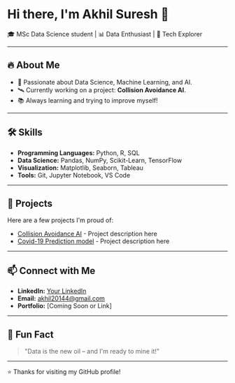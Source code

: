 # Hi there, I'm Akhil Suresh 👋

🎓 MSc Data Science student | 📊 Data Enthusiast | 🚀 Tech Explorer

---

## 🔥 About Me
- 🎯 Passionate about Data Science, Machine Learning, and AI.
- 🛰️ Currently working on a project: **Collision Avoidance AI**.
- 📚 Always learning and trying to improve myself!

---

## 🛠️ Skills
- **Programming Languages:** Python, R, SQL
- **Data Science:** Pandas, NumPy, Scikit-Learn, TensorFlow
- **Visualization:** Matplotlib, Seaborn, Tableau
- **Tools:** Git, Jupyter Notebook, VS Code

---

## 🚀 Projects
Here are a few projects I'm proud of:
- [Collision Avoidance AI](#) - Project description here
- [Covid-19 Prediction model](#) - Project description here
---

## 📫 Connect with Me
- **LinkedIn:** [Your LinkedIn](#)
- **Email:** akhil20144@gmail.com
- **Portfolio:** [Coming Soon or Link]

---

## 🧠 Fun Fact
> "Data is the new oil – and I'm ready to mine it!"

---

⭐️ Thanks for visiting my GitHub profile!
